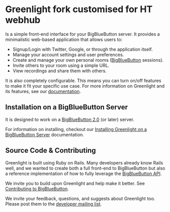 # Greenlight fork customised for HT webhub

Is a simple front-end interface for your BigBlueButton server. It provides a minimalistic web-based application that allows users to:

  * Signup/Login with Twitter, Google, or through the application itself.
  * Manage your account settings and user preferences.
  * Create and manage your own personal rooms ([BigBlueButton](https://github.com/bigbluebutton/bigbluebutton) sessions).
  * Invite others to your room using a simple URL.
  * View recordings and share them with others.

It is also completely configurable. This means you can turn on/off features to make it fit your specific use case. For more information on Greenlight and its features, see our [documentation](http://docs.bigbluebutton.org/install/greenlight-v2.html).

## Installation on a BigBlueButton Server

It is designed to work on a [BigBlueButton 2.0](https://github.com/bigbluebutton/bigbluebutton) (or later) server.

For information on installing, checkout our [Installing Greenlight on a BigBlueButton Server](http://docs.bigbluebutton.org/install/greenlight.html#installing-on-a-bigbluebutton-server) documentation.


## Source Code & Contributing

Greenlight is built using Ruby on Rails. Many developers already know Rails well, and we wanted to create both a full front-end to BigBlueButton but also a reference implementation of how to fully leverage the [BigBlueButton API](http://docs.bigbluebutton.org/dev/api.html).

We invite you to build upon Greenlight and help make it better. See [Contributing to BigBlueButton](http://docs.bigbluebutton.org/support/faq.html#contributing-to-bigbluebutton).

We invite your feedback, questions, and suggests about Greenlight too. Please post them to the [developer mailing list](https://groups.google.com/forum/#!forum/bigbluebutton-dev).

